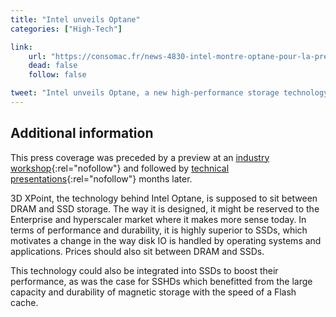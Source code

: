 ```yaml
---
title: "Intel unveils Optane"
categories: ["High-Tech"]

link:
    url: "https://consomac.fr/news-4830-intel-montre-optane-pour-la-premiere-fois.html"
    dead: false
    follow: false

tweet: "Intel unveils Optane, a new high-performance storage technology"
---
```


## Additional information

This press coverage was preceded by a preview at an [industry workshop](http://nvmw.eng.ucsd.edu/2016/){:rel="nofollow"}
and followed by [technical presentations](https://www.zdnet.fr/actualites/comment-3d-xpoint-d-intel-transformera-les-serveurs-et-le-stockage-39839122.htm){:rel="nofollow"}
months later.

3D XPoint, the technology behind Intel Optane, is supposed to sit between DRAM and SSD storage. The way it is designed,
it might be reserved to the Enterprise and hyperscaler market where it makes more sense today. In terms of performance
and durability, it is highly superior to SSDs, which motivates a change in the way disk IO is handled by operating
systems and applications. Prices should also sit between DRAM and SSDs.

This technology could also be integrated into SSDs to boost their performance, as was the case for SSHDs which
benefitted from the large capacity and durability of magnetic storage with the speed of a Flash cache.